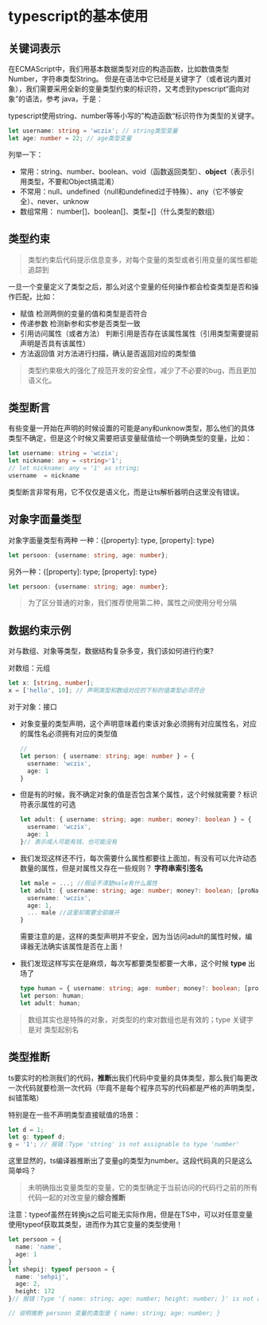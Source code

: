 # typescript的基本使用

## 关键词表示
在ECMAScript中，我们用基本数据类型对应的构造函数，比如数值类型Number，字符串类型String。
但是在语法中它已经是关键字了（或者说内置对象），我们需要采用全新的变量类型约束的标识符，又考虑到typescript“面向对象”的语法，参考
java，于是：

typescript使用string、number等等小写的”构造函数“标识符作为类型的关键字。
```typescript
let username: string = 'wczix'; // string类型变量
let age: number = 22; // age类型变量
```

列举一下：
- 常用：string、number、boolean、void（函数返回类型）、**object**（表示引用类型，不要和Object搞混淆）
- 不常用：null、undefined（null和undefined过于特殊）、any（它不够安全）、never、unknow
- 数组常用： number[]、boolean[]、类型+[]（什么类型的数组）

## 类型约束
> 类型约束后代码提示信息变多，对每个变量的类型或者引用变量的属性都能追踪到

一旦一个变量定义了类型之后，那么对这个变量的任何操作都会检查类型是否和操作匹配，比如：
- 赋值 检测两侧的变量的值和类型是否符合
- 传递参数 检测新参和实参是否类型一致
- 引用访问属性（或者方法） 判断引用是否存在该属性属性（引用类型需要提前声明是否具有该属性）
- 方法返回值 对方法进行扫描，确认是否返回对应的类型值

> 类型约束极大的强化了规范开发的安全性，减少了不必要的bug，而且更加语义化。



## 类型断言
有些变量一开始在声明的时候设置的可能是any和unknow类型，那么他们的具体类型不确定，但是这个时候又需要把该变量赋值给一个明确类型的变量，比如：
```typescript
let username: string = 'wczix';
let nickname: any = <string>'1';
// let nickname: any = '1' as string;
username  = nickname
```

类型断言非常有用，它不仅仅是语义化，而是让ts解析器明白这里没有错误。


## 对象字面量类型
对象字面量类型有两种
一种：{[property]: type, [property]: type}
```typescript
let persoon: {username: string, age: number};
```
另外一种：{[property]: type; [property]: type}
```typescript
let persoon: {username: string; age: number};
```
> 为了区分普通的对象，我们推荐使用第二种，属性之间使用分号分隔

## 数据约束示例
对与数组、对象等类型，数据结构复杂多变，我们该如何进行约束?

对数组：元组
```typescript
let x: [string, number];
x = ['hello', 10]; // 声明类型和数组对应的下标的值类型必须符合
```

对于对象：接口
- 对象变量的类型声明，这个声明意味着约束该对象必须拥有对应属性名，对应的属性名必须拥有对应的类型值

    ```typescript
    // 
    let person: { username: string; age: number } = {
      username: 'wczix',
      age: 1
    }
    ```

- 但是有的时候，我不确定对象的值是否包含某个属性，这个时候就需要 ? 标识符表示属性的可选

    ```typescript
    let adult: { username: string; age: number; money?: boolean } = {
      username: 'wczix',
      age: 1
    }// 表示成人可能有钱，也可能没有
    ```
  
- 我们发现这样还不行，每次需要什么属性都要往上面加，有没有可以允许动态数量的属性，但是对属性又存在一些规则？  **字符串索引签名**

    ```typescript
    let male = ...; //假设不清楚male有什么属性
    let adult: { username: string; age: number; money?: boolean; [proName: string]: any } = {
      username: 'wczix',
      age: 1,
      ... male //这里却需要全部展开
    }
    ```
    需要注意的是，这样的类型声明并不安全，因为当访问adult的属性时候，编译器无法确实该属性是否在上面！


- 我们发现这样写实在是麻烦，每次写都要类型都要一大串，这个时候 **type** 出场了

    ```typescript
    type human = { username: string; age: number; money?: boolean; [proName: string]: any }; //注意这个等号
    let person: human;
    let adult: human;
    ```

> 数组其实也是特殊的对象，对类型的约束对数组也是有效的；type 关键字是对 类型起别名



## 类型推断
ts要实时的检测我们的代码，**推断**出我们代码中变量的具体类型，那么我们每更改一次代码就要检测一次代码（毕竟不是每个程序员写的代码都是严格的声明类型，纠错策略）

特别是在一些不声明类型直接赋值的场景：
```typescript
let d = 1;
let g: typeof d;
g = '1'; // 报错：Type 'string' is not assignable to type 'number'
```
这里显然的，ts编译器推断出了变量g的类型为number。这段代码真的只是这么简单吗？

> 未明确指出变量类型的变量，它的类型确定于当前访问的代码行之前的所有代码一起的对改变量的**综合推断**

注意：typeof虽然在转换js之后可能无实际作用，但是在TS中，可以对任意变量使用typeof获取其类型，进而作为其它变量的类型使用！
```typescript
let persoon = {
  name: 'name',
  age: 1
}
let shepij: typeof persoon = {
  name: 'sehpij',
  age: 2,
  height: 172
}// 报错：Type '{ name: string; age: number; height: number; }' is not assignable to type '{ name: string; age: number; }'

// 说明推断 persoon 变量的类型是 { name: string; age: number; }
```